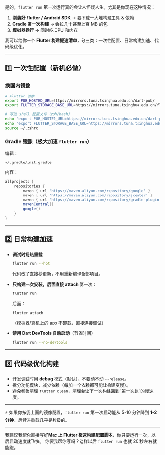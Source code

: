 是的，`flutter run` 第一次运行真的会让人怀疑人生，尤其是你现在这种情况：

1. **刚装好 Flutter / Android SDK** → 要下载一大堆构建工具 & 依赖
2. **Gradle 第一次构建** → 会拉几十甚至上百 MB 的包
3. **模拟器运行** → 同时吃 CPU 和内存

我可以给你一个 **Flutter 构建提速清单**，分三类：一次性配置、日常构建加速、代码级优化。

---

## **1️⃣ 一次性配置（新机必做）**

### 换国内镜像

```bash
# Flutter 镜像
export PUB_HOSTED_URL=https://mirrors.tuna.tsinghua.edu.cn/dart-pub/
export FLUTTER_STORAGE_BASE_URL=https://mirrors.tuna.tsinghua.edu.cn/flutter

# 写进 shell 配置文件（zsh/bash）
echo 'export PUB_HOSTED_URL=https://mirrors.tuna.tsinghua.edu.cn/dart-pub/' >> ~/.zshrc
echo 'export FLUTTER_STORAGE_BASE_URL=https://mirrors.tuna.tsinghua.edu.cn/flutter' >> ~/.zshrc
source ~/.zshrc
```

### Gradle 镜像（极大加速 `flutter run`）

编辑：

```
~/.gradle/init.gradle
```

内容：

```groovy
allprojects {
    repositories {
        maven { url 'https://maven.aliyun.com/repository/google' }
        maven { url 'https://maven.aliyun.com/repository/jcenter' }
        maven { url 'https://maven.aliyun.com/repository/gradle-plugin' }
        mavenCentral()
        google()
    }
}
```

---

## **2️⃣ 日常构建加速**

* **调试时用热重载**

  ```bash
  flutter run --hot
  ```

  代码改了直接秒更新，不用重新编译全部项目。

* **只构建一次安装，后面直接 attach**
  第一次：

  ```bash
  flutter run
  ```

  后面：

  ```bash
  flutter attach
  ```

  （模拟器/真机上的 app 不卸载，直接连接调试）

* **禁用 Dart DevTools 自动启动**（节省时间）

  ```bash
  flutter run --no-devtools
  ```

---

## **3️⃣ 代码级优化构建**

* 开发调试时用 **debug** 模式（默认），不要动不动 `--release`。
* 拆分功能模块，减少依赖（每加一个依赖都可能让构建变慢）。
* 避免频繁清理 `flutter clean`，清理会让下一次构建回到“第一次跑”的慢速度。

---

⚡ 如果你按我上面的镜像配置，`flutter run` 第一次启动能从 5-10 分钟降到 **1-2 分钟**，后续热重载几乎是秒级的。

---

我建议我帮你直接写好**Mac 上 Flutter 极速构建配置脚本**，你只要运行一次，以后启动速度就飞快。
你要我帮你写吗？这样以后 `flutter run` 也就 20 秒左右就能跑。
